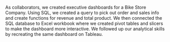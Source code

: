 As collaborators, we created executive dashboards for a Bike Store Company. Using SQL, we created a query to pick out order and sales info and create functions for revenue and total product. We then connected the SQL database to
Excel workbook where we created pivot tables and slicers to make the dashboard more interactive. We followed up our analytical skills by recreating the same dashboard on Tableau.
